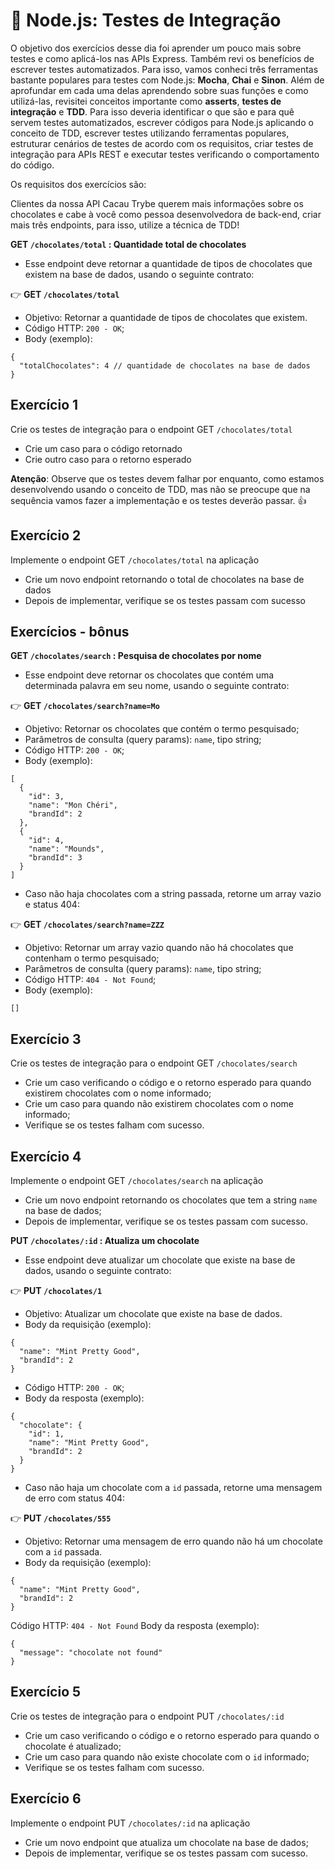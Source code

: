 # :pencil: Node.js: Testes de Integração

O objetivo dos exercícios desse dia foi aprender um pouco mais sobre testes e como aplicá-los nas APIs Express. Também revi os benefícios de escrever testes automatizados. Para isso, vamos conheci três ferramentas bastante populares para testes com Node.js: **Mocha**, **Chai** e **Sinon**. Além de aprofundar em cada uma delas aprendendo sobre suas funções e como utilizá-las, revisitei conceitos importante como **asserts**, **testes de integração** e **TDD**. Para isso deveria identificar o que são e para quê servem testes automatizados, escrever códigos para Node.js aplicando o conceito de TDD, escrever testes utilizando ferramentas populares, estruturar cenários de testes de acordo com os requisitos, criar testes de integração para APIs REST e executar testes verificando o comportamento do código.

Os requisitos dos exercícios são:

Clientes da nossa API Cacau Trybe querem mais informações sobre os chocolates e cabe à você como pessoa desenvolvedora de back-end, criar mais três endpoints, para isso, utilize a técnica de TDD!

**GET `/chocolates/total` : Quantidade total de chocolates**

- Esse endpoint deve retornar a quantidade de tipos de chocolates que existem na base de dados, usando o seguinte contrato:

👉 **GET `/chocolates/total`**

- Objetivo: Retornar a quantidade de tipos de chocolates que existem.
- Código HTTP: `200 - OK`;
- Body (exemplo):

```
{
  "totalChocolates": 4 // quantidade de chocolates na base de dados
}
```

## Exercício 1

Crie os testes de integração para o endpoint GET `/chocolates/total`

- Crie um caso para o código retornado
- Crie outro caso para o retorno esperado

**Atenção**: Observe que os testes devem falhar por enquanto, como estamos desenvolvendo usando o conceito de TDD, mas não se preocupe que na sequência vamos fazer a implementação e os testes deverão passar. 👍

## Exercício 2

Implemente o endpoint GET `/chocolates/total` na aplicação

- Crie um novo endpoint retornando o total de chocolates na base de dados
- Depois de implementar, verifique se os testes passam com sucesso

## Exercícios - bônus

**GET `/chocolates/search` : Pesquisa de chocolates por nome**

- Esse endpoint deve retornar os chocolates que contém uma determinada palavra em seu nome, usando o seguinte contrato:

👉 **GET `/chocolates/search?name=Mo`**

- Objetivo: Retornar os chocolates que contém o termo pesquisado;
- Parâmetros de consulta (query params): `name`, tipo string;
- Código HTTP: `200 - OK`;
- Body (exemplo):

```
[
  {
    "id": 3,
    "name": "Mon Chéri",
    "brandId": 2
  },
  {
    "id": 4,
    "name": "Mounds",
    "brandId": 3
  }
]
```

- Caso não haja chocolates com a string passada, retorne um array vazio e status 404:

👉 **GET `/chocolates/search?name=ZZZ`**

- Objetivo: Retornar um array vazio quando não há chocolates que contenham o termo pesquisado;
- Parâmetros de consulta (query params): `name`, tipo string;
- Código HTTP: `404 - Not Found`;
- Body (exemplo):

```
[]
```

## Exercício 3

Crie os testes de integração para o endpoint GET `/chocolates/search`

- Crie um caso verificando o código e o retorno esperado para quando existirem chocolates com o nome informado;
- Crie um caso para quando não existirem chocolates com o nome informado;
- Verifique se os testes falham com sucesso.

## Exercício 4

Implemente o endpoint GET `/chocolates/search` na aplicação

- Crie um novo endpoint retornando os chocolates que tem a string `name` na base de dados;
- Depois de implementar, verifique se os testes passam com sucesso.

**PUT `/chocolates/:id` : Atualiza um chocolate**

- Esse endpoint deve atualizar um chocolate que existe na base de dados, usando o seguinte contrato:

👉 **PUT `/chocolates/1`**

- Objetivo: Atualizar um chocolate que existe na base de dados.
- Body da requisição (exemplo):

```
{ 
  "name": "Mint Pretty Good",
  "brandId": 2
}
```

- Código HTTP: `200 - OK`;
- Body da resposta (exemplo):

```
{
  "chocolate": { 
    "id": 1,
    "name": "Mint Pretty Good",
    "brandId": 2
  }
}
```

- Caso não haja um chocolate com a `id` passada, retorne uma mensagem de erro com status 404:

👉 **PUT `/chocolates/555`**

- Objetivo: Retornar uma mensagem de erro quando não há um chocolate com a `id` passada.
- Body da requisição (exemplo):

```
{ 
  "name": "Mint Pretty Good",
  "brandId": 2
}
```

Código HTTP: `404 - Not Found`
Body da resposta (exemplo):

```
{ 
  "message": "chocolate not found"
}
```

## Exercício 5

Crie os testes de integração para o endpoint PUT `/chocolates/:id`

- Crie um caso verificando o código e o retorno esperado para quando o chocolate é atualizado;
- Crie um caso para quando não existe chocolate com o `id` informado;
- Verifique se os testes falham com sucesso.

## Exercício 6

Implemente o endpoint PUT `/chocolates/:id` na aplicação

- Crie um novo endpoint que atualiza um chocolate na base de dados;
- Depois de implementar, verifique se os testes passam com sucesso.
